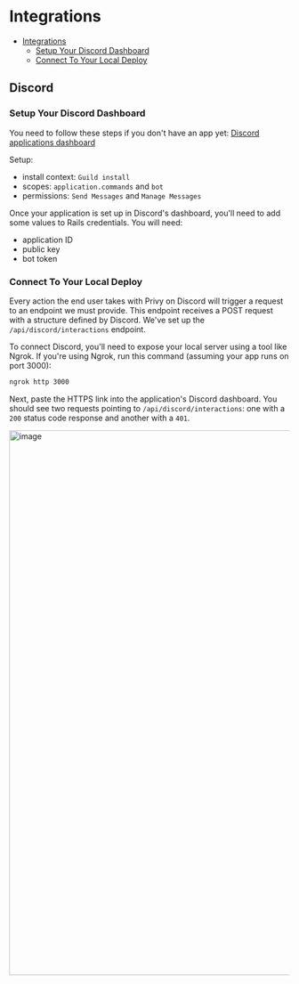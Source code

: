 # Integrations

- [Integrations](#integrations)
  - [Setup Your Discord Dashboard](#setup-your-discord-dashboard)
  - [Connect To Your Local Deploy](#connect-to-your-local-deploy)

## Discord

### Setup Your Discord Dashboard

You need to follow these steps if you don't have an app yet: [Discord applications dashboard](https://discord.com/developers/applications)

Setup:

- install context: `Guild install`
- scopes: `application.commands` and `bot`
- permissions: `Send Messages` and `Manage Messages`

Once your application is set up in Discord's dashboard, you'll need to add some values to Rails credentials. You will need:

- application ID
- public key
- bot token

### Connect To Your Local Deploy

Every action the end user takes with Privy on Discord will trigger a request to an endpoint we must provide. This endpoint receives a POST request with a structure defined by Discord. We've set up the `/api/discord/interactions` endpoint.

To connect Discord, you'll need to expose your local server using a tool like Ngrok. If you're using Ngrok, run this command (assuming your app runs on port 3000):

```bash
ngrok http 3000
```

Next, paste the HTTPS link into the application's Discord dashboard. You should see two requests pointing to `/api/discord/interactions`: one with a `200` status code response and another with a `401`.

<img width="979" alt="image" src="https://github.com/user-attachments/assets/de7df0f3-478b-4507-8722-b9550820caa2">